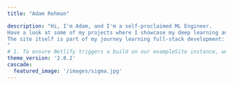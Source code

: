 ```yaml
---
title: "Adam Rehman"

description: "Hi, I'm Adam, and I'm a self-proclaimed ML Engineer.
Have a look at some of my projects where I showcase my deep learning and ML journey.
The site itself is part of my journey learning full-stack development: the site will soon become a ruby on rails + js site hosted on my home server.
"
# 1. To ensure Netlify triggers a build on our exampleSite instance, we need to change a file in the exampleSite directory.
theme_version: '2.8.2'
cascade:
  featured_image: '/images/sigma.jpg'
---
```


